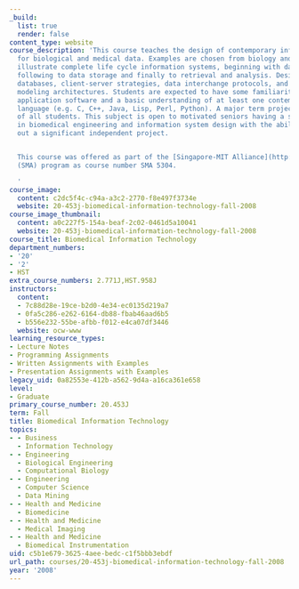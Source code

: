 ```yaml
---
_build:
  list: true
  render: false
content_type: website
course_description: 'This course teaches the design of contemporary information systems
  for biological and medical data. Examples are chosen from biology and medicine to
  illustrate complete life cycle information systems, beginning with data acquisition,
  following to data storage and finally to retrieval and analysis. Design of appropriate
  databases, client-server strategies, data interchange protocols, and computational
  modeling architectures. Students are expected to have some familiarity with scientific
  application software and a basic understanding of at least one contemporary programming
  language (e.g. C, C++, Java, Lisp, Perl, Python). A major term project is required
  of all students. This subject is open to motivated seniors having a strong interest
  in biomedical engineering and information system design with the ability to carry
  out a significant independent project.


  This course was offered as part of the [Singapore-MIT Alliance](http://web.mit.edu/sma)
  (SMA) program as course number SMA 5304.

  '
course_image:
  content: c2dc5f4c-c94a-a3c2-2770-f8e497f3734e
  website: 20-453j-biomedical-information-technology-fall-2008
course_image_thumbnail:
  content: a0c227f5-154a-beaf-2c02-0461d5a10041
  website: 20-453j-biomedical-information-technology-fall-2008
course_title: Biomedical Information Technology
department_numbers:
- '20'
- '2'
- HST
extra_course_numbers: 2.771J,HST.958J
instructors:
  content:
  - 7c88d28e-19ce-b2d0-4e34-ec0135d219a7
  - 0fa5c286-e262-6164-db88-fbab46aad6b5
  - b556e232-55be-afbb-f012-e4ca07df3446
  website: ocw-www
learning_resource_types:
- Lecture Notes
- Programming Assignments
- Written Assignments with Examples
- Presentation Assignments with Examples
legacy_uid: 0a82553e-412b-a562-9d4a-a16ca361e658
level:
- Graduate
primary_course_number: 20.453J
term: Fall
title: Biomedical Information Technology
topics:
- - Business
  - Information Technology
- - Engineering
  - Biological Engineering
  - Computational Biology
- - Engineering
  - Computer Science
  - Data Mining
- - Health and Medicine
  - Biomedicine
- - Health and Medicine
  - Medical Imaging
- - Health and Medicine
  - Biomedical Instrumentation
uid: c5b1e679-3625-4aee-bedc-c1f5bbb3ebdf
url_path: courses/20-453j-biomedical-information-technology-fall-2008
year: '2008'
---
```

